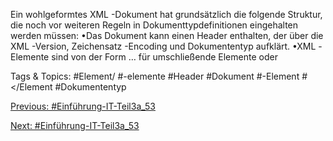 Ein wohlgeformtes XML -Dokument hat grundsätzlich die folgende Struktur, die noch vor weiteren Regeln in 
Dokumenttypdefinitionen eingehalten werden müssen:
•Das Dokument kann einen Header enthalten, der über die XML -Version, Zeichensatz -Encoding und 
Dokumententyp aufklärt.
•XML -Elemente sind von der Form <Element>…</Element> für umschließende Elemente oder <Element/> 

   Tags & Topics:
   #Element/
   #-elemente
   #Header
   #Dokument
   #-Element
   #</Element
   #Dokumententyp

[Previous: #Einführung-IT-Teil3a_53](Einführung-IT-Teil3a_53.md)

[Next: #Einführung-IT-Teil3a_53](Einführung-IT-Teil3a_53.md)